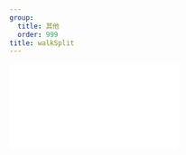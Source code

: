 ```yaml
---
group:
  title: 其他
  order: 999
title: walkSplit
---
```


<code src="./walkSplit" title="在线演示"></code>

<embed src="../_js_docs/walkSplit.md"></embed>
